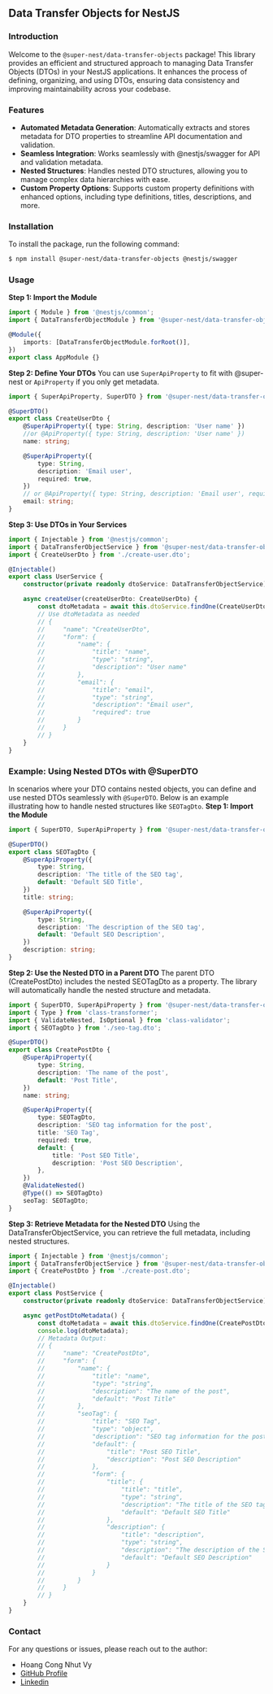 ## Data Transfer Objects for NestJS

### Introduction

Welcome to the `@super-nest/data-transfer-objects` package! This library
provides an efficient and structured approach to managing Data Transfer Objects
(DTOs) in your NestJS applications. It enhances the process of defining,
organizing, and using DTOs, ensuring data consistency and improving
maintainability across your codebase.

### Features

-   **Automated Metadata Generation**: Automatically extracts and stores
    metadata for DTO properties to streamline API documentation and validation.
-   **Seamless Integration**: Works seamlessly with @nestjs/swagger for API and
    validation metadata.
-   **Nested Structures**: Handles nested DTO structures, allowing you to manage
    complex data hierarchies with ease.
-   **Custom Property Options**: Supports custom property definitions with
    enhanced options, including type definitions, titles, descriptions, and
    more.

### Installation

To install the package, run the following command:

```bash
$ npm install @super-nest/data-transfer-objects @nestjs/swagger
```

### Usage

**Step 1: Import the Module**

```ts
import { Module } from '@nestjs/common';
import { DataTransferObjectModule } from '@super-nest/data-transfer-objects';

@Module({
    imports: [DataTransferObjectModule.forRoot()],
})
export class AppModule {}
```

**Step 2: Define Your DTOs** You can use `SuperApiProperty` to fit with
@super-nest or `ApiProperty` if you only get metadata.

```ts
import { SuperApiProperty, SuperDTO } from '@super-nest/data-transfer-objects';

@SuperDTO()
export class CreateUserDto {
    @SuperApiProperty({ type: String, description: 'User name' })
    //or @ApiProperty({ type: String, description: 'User name' })
    name: string;

    @SuperApiProperty({
        type: String,
        description: 'Email user',
        required: true,
    })
    // or @ApiProperty({ type: String, description: 'Email user', required: true })
    email: string;
}
```

**Step 3: Use DTOs in Your Services**

```ts
import { Injectable } from '@nestjs/common';
import { DataTransferObjectService } from '@super-nest/data-transfer-objects';
import { CreateUserDto } from './create-user.dto';

@Injectable()
export class UserService {
    constructor(private readonly dtoService: DataTransferObjectService) {}

    async createUser(createUserDto: CreateUserDto) {
        const dtoMetadata = await this.dtoService.findOne(CreateUserDto.name);
        // Use dtoMetadata as needed
        // {
        //     "name": "CreateUserDto",
        //     "form": {
        //         "name": {
        //             "title": "name",
        //             "type": "string",
        //             "description": "User name"
        //         },
        //         "email": {
        //             "title": "email",
        //             "type": "string",
        //             "description": "Email user",
        //             "required": true
        //         }
        //     }
        // }
    }
}
```

### Example: Using Nested DTOs with @SuperDTO

In scenarios where your DTO contains nested objects, you can define and use
nested DTOs seamlessly with `@SuperDTO`. Below is an example illustrating how to
handle nested structures like `SEOTagDto`. **Step 1: Import the Module**

```ts
import { SuperDTO, SuperApiProperty } from '@super-nest/data-transfer-objects';

@SuperDTO()
export class SEOTagDto {
    @SuperApiProperty({
        type: String,
        description: 'The title of the SEO tag',
        default: 'Default SEO Title',
    })
    title: string;

    @SuperApiProperty({
        type: String,
        description: 'The description of the SEO tag',
        default: 'Default SEO Description',
    })
    description: string;
}
```

**Step 2: Use the Nested DTO in a Parent DTO** The parent DTO (CreatePostDto)
includes the nested SEOTagDto as a property. The library will automatically
handle the nested structure and metadata.

```ts
import { SuperDTO, SuperApiProperty } from '@super-nest/data-transfer-objects';
import { Type } from 'class-transformer';
import { ValidateNested, IsOptional } from 'class-validator';
import { SEOTagDto } from './seo-tag.dto';

@SuperDTO()
export class CreatePostDto {
    @SuperApiProperty({
        type: String,
        description: 'The name of the post',
        default: 'Post Title',
    })
    name: string;

    @SuperApiProperty({
        type: SEOTagDto,
        description: 'SEO tag information for the post',
        title: 'SEO Tag',
        required: true,
        default: {
            title: 'Post SEO Title',
            description: 'Post SEO Description',
        },
    })
    @ValidateNested()
    @Type(() => SEOTagDto)
    seoTag: SEOTagDto;
}
```

**Step 3: Retrieve Metadata for the Nested DTO** Using the
DataTransferObjectService, you can retrieve the full metadata, including nested
structures.

```ts
import { Injectable } from '@nestjs/common';
import { DataTransferObjectService } from '@super-nest/data-transfer-objects';
import { CreatePostDto } from './create-post.dto';

@Injectable()
export class PostService {
    constructor(private readonly dtoService: DataTransferObjectService) {}

    async getPostDtoMetadata() {
        const dtoMetadata = await this.dtoService.findOne(CreatePostDto.name);
        console.log(dtoMetadata);
        // Metadata Output:
        // {
        //     "name": "CreatePostDto",
        //     "form": {
        //         "name": {
        //             "title": "name",
        //             "type": "string",
        //             "description": "The name of the post",
        //             "default": "Post Title"
        //         },
        //         "seoTag": {
        //             "title": "SEO Tag",
        //             "type": "object",
        //             "description": "SEO tag information for the post",
        //             "default": {
        //                 "title": "Post SEO Title",
        //                 "description": "Post SEO Description"
        //             },
        //             "form": {
        //                 "title": {
        //                     "title": "title",
        //                     "type": "string",
        //                     "description": "The title of the SEO tag",
        //                     "default": "Default SEO Title"
        //                 },
        //                 "description": {
        //                     "title": "description",
        //                     "type": "string",
        //                     "description": "The description of the SEO tag",
        //                     "default": "Default SEO Description"
        //                 }
        //             }
        //         }
        //     }
        // }
    }
}
```

### Contact

For any questions or issues, please reach out to the author:

-   Hoang Cong Nhut Vy
-   [GitHub Profile](https://github.com/vyhcn3012)
-   [Linkedin](https://www.linkedin.com/in/vyhcn3012/)

